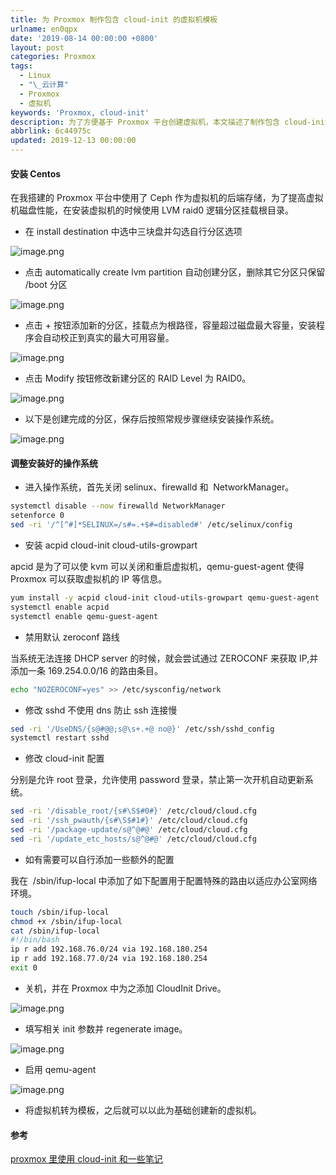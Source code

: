 ```yaml
---
title: 为 Proxmox 制作包含 cloud-init 的虚拟机模板
urlname: en0qpx
date: '2019-08-14 00:00:00 +0800'
layout: post
categories: Proxmox
tags:
  - Linux
  - "\_云计算"
  - Proxmox
  - 虚拟机
keywords: 'Proxmox, cloud-init'
description: 为了方便基于 Proxmox 平台创建虚拟机，本文描述了制作包含 cloud-init 的虚拟机模板。
abbrlink: 6c44975c
updated: 2019-12-13 00:00:00
---
```


#### 安装 Centos

在我搭建的 Proxmox 平台中使用了 Ceph 作为虚拟机的后端存储，为了提高虚拟机磁盘性能，在安装虚拟机的时候使用 LVM raid0 逻辑分区挂载根目录。

- 在 install destination 中选中三块盘并勾选自行分区选项

![image.png](https://cdn.nlark.com/yuque/0/2019/png/182657/1565763386484-e5ca7b70-8be9-4748-a45b-729056006387.png#align=left&display=inline&height=690&name=image.png&originHeight=690&originWidth=1038&size=159786&status=done&style=none&width=1038)

- 点击 automatically create lvm partition 自动创建分区，删除其它分区只保留 /boot 分区

![image.png](https://cdn.nlark.com/yuque/0/2019/png/182657/1565763580611-942dc4e2-6db4-4dc3-8f80-8c34786c5b08.png#align=left&display=inline&height=751&name=image.png&originHeight=751&originWidth=1043&size=125930&status=done&style=none&width=1043)

- 点击 + 按钮添加新的分区，挂载点为根路径，容量超过磁盘最大容量，安装程序会自动校正到真实的最大可用容量。

![image.png](https://cdn.nlark.com/yuque/0/2019/png/182657/1565763613900-3375e62f-af48-4a23-a3c2-75d5883a1ce2.png#align=left&display=inline&height=769&name=image.png&originHeight=769&originWidth=1026&size=121666&status=done&style=none&width=1026)

- 点击 Modify 按钮修改新建分区的 RAID Level 为 RAID0。

![image.png](https://cdn.nlark.com/yuque/0/2019/png/182657/1565763651682-d3ed9a9e-6388-4d4f-802a-09929eaab7af.png#align=left&display=inline&height=769&name=image.png&originHeight=769&originWidth=1041&size=165004&status=done&style=none&width=1041)

- 以下是创建完成的分区，保存后按照常规步骤继续安装操作系统。

![image.png](https://cdn.nlark.com/yuque/0/2019/png/182657/1565763668133-da5c4ce4-c19a-493c-b20d-fa91ac1c38f9.png#align=left&display=inline&height=733&name=image.png&originHeight=733&originWidth=1020&size=132613&status=done&style=none&width=1020)

#### 调整安装好的操作系统

- 进入操作系统，首先关闭 selinux、firewalld 和  NetworkManager。

```bash
systemctl disable --now firewalld NetworkManager
setenforce 0
sed -ri '/^[^#]*SELINUX=/s#=.+$#=disabled#' /etc/selinux/config
```

- 安装 acpid cloud-init cloud-utils-growpart

apcid 是为了可以使 kvm 可以关闭和重启虚拟机，qemu-guest-agent 使得 Proxmox 可以获取虚拟机的 IP 等信息。

```bash
yum install -y acpid cloud-init cloud-utils-growpart qemu-guest-agent
systemctl enable acpid
systemctl enable qemu-guest-agent
```

- 禁用默认 zeroconf 路线

当系统无法连接 DHCP server 的时候，就会尝试通过 ZEROCONF 来获取 IP,并添加一条 169.254.0.0/16 的路由条目。

```bash
echo "NOZEROCONF=yes" >> /etc/sysconfig/network
```

- 修改 sshd 不使用 dns 防止 ssh 连接慢

```bash
sed -ri '/UseDNS/{s@#@@;s@\s+.+@ no@}' /etc/ssh/sshd_config
systemctl restart sshd
```

- 修改 cloud-init 配置

分别是允许 root 登录，允许使用 password 登录，禁止第一次开机自动更新系统。

```bash
sed -ri '/disable_root/{s#\S$#0#}' /etc/cloud/cloud.cfg
sed -ri '/ssh_pwauth/{s#\S$#1#}' /etc/cloud/cloud.cfg
sed -ri '/package-update/s@^@#@' /etc/cloud/cloud.cfg
sed -ri '/update_etc_hosts/s@^@#@' /etc/cloud/cloud.cfg
```

- 如有需要可以自行添加一些额外的配置

我在  /sbin/ifup-local 中添加了如下配置用于配置特殊的路由以适应办公室网络环境。

```bash
touch /sbin/ifup-local
chmod +x /sbin/ifup-local
cat /sbin/ifup-local
#!/bin/bash
ip r add 192.168.76.0/24 via 192.168.180.254
ip r add 192.168.77.0/24 via 192.168.180.254
exit 0
```

- 关机，并在 Proxmox 中为之添加 CloudInit Drive。

![image.png](https://cdn.nlark.com/yuque/0/2019/png/182657/1565765481819-2158abbc-ff3a-4f5e-870f-40f545b0acd1.png#align=left&display=inline&height=633&name=image.png&originHeight=633&originWidth=719&size=92450&status=done&style=none&width=719)

- 填写相关 init 参数并 regenerate image。

![image.png](https://cdn.nlark.com/yuque/0/2019/png/182657/1565765613783-81f32306-e298-4d18-a553-128415466232.png#align=left&display=inline&height=388&name=image.png&originHeight=388&originWidth=533&size=35717&status=done&style=none&width=533)

- 启用 qemu-agent

![image.png](https://cdn.nlark.com/yuque/0/2019/png/182657/1565768472227-62c14d9c-88ec-47dd-b030-841d773cef94.png#align=left&display=inline&height=645&name=image.png&originHeight=645&originWidth=720&size=68736&status=done&style=none&width=720)

- 将虚拟机转为模板，之后就可以以此为基础创建新的虚拟机。

#### 参考

[proxmox 里使用 cloud-init 和一些笔记](https://zhangguanzhang.github.io/2019/01/22/proxmox-cloud-init/)
